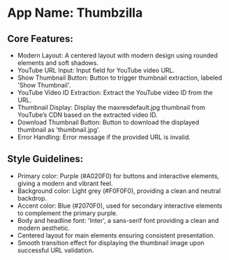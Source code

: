 # **App Name**: Thumbzilla

## Core Features:

- Modern Layout: A centered layout with modern design using rounded elements and soft shadows.
- YouTube URL Input: Input field for YouTube video URL.
- Show Thumbnail Button: Button to trigger thumbnail extraction, labeled 'Show Thumbnail'.
- YouTube Video ID Extraction: Extract the YouTube video ID from the URL.
- Thumbnail Display: Display the maxresdefault.jpg thumbnail from YouTube’s CDN based on the extracted video ID.
- Download Thumbnail Button: Button to download the displayed thumbnail as 'thumbnail.jpg'.
- Error Handling: Error message if the provided URL is invalid.

## Style Guidelines:

- Primary color: Purple (#A020F0) for buttons and interactive elements, giving a modern and vibrant feel.
- Background color: Light grey (#F0F0F0), providing a clean and neutral backdrop.
- Accent color: Blue (#2070F0), used for secondary interactive elements to complement the primary purple.
- Body and headline font: 'Inter', a sans-serif font providing a clean and modern aesthetic.
- Centered layout for main elements ensuring consistent presentation.
- Smooth transition effect for displaying the thumbnail image upon successful URL validation.